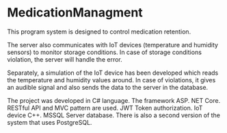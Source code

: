 # MedicationManagment

This program system is designed to control medication retention. 

The server also communicates with IoT devices (temperature and humidity sensors) to monitor storage conditions. In case of storage conditions violation, the server will handle the error. 

Separately, a simulation of the IoT device has been developed which reads the temperature and humidity values around. In case of violations, it gives an audible signal and also sends the data to the server in the database.

The project was developed in C# language.
The framework ASP. NET Core. RESTful API and MVC pattern are used. JWT Token authorization.
IoT device C++.
MSSQL Server database.
There is also a second version of the system that uses PostgreSQL.
